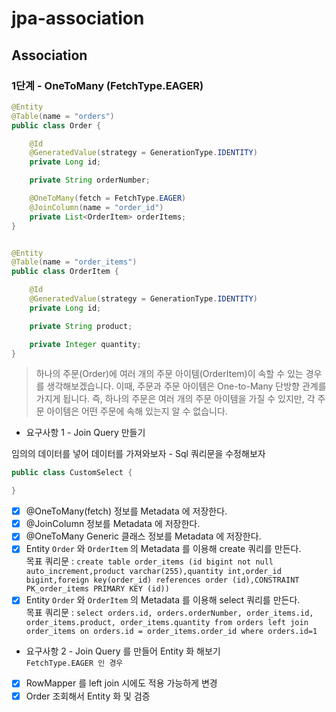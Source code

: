 # jpa-association

## Association

### 1단계 - OneToMany (FetchType.EAGER)
```java
@Entity
@Table(name = "orders")
public class Order {

    @Id
    @GeneratedValue(strategy = GenerationType.IDENTITY)
    private Long id;

    private String orderNumber;

    @OneToMany(fetch = FetchType.EAGER)
    @JoinColumn(name = "order_id")
    private List<OrderItem> orderItems;
}


@Entity
@Table(name = "order_items")
public class OrderItem {

    @Id
    @GeneratedValue(strategy = GenerationType.IDENTITY)
    private Long id;

    private String product;

    private Integer quantity;
}
```
> 하나의 주문(Order)에 여러 개의 주문 아이템(OrderItem)이 속할 수 있는 경우를 생각해보겠습니다.
이때, 주문과 주문 아이템은 One-to-Many 단방향 관계를 가지게 됩니다.
즉, 하나의 주문은 여러 개의 주문 아이템을 가질 수 있지만, 각 주문 아이템은 어떤 주문에 속해 있는지 알 수 없습니다.

- 요구사항 1 - Join Query 만들기

임의의 데이터를 넣어 데이터를 가져와보자 - Sql 쿼리문을 수정해보자
```java
public class CustomSelect {

}
```
- [x] @OneToMany(fetch) 정보를 Metadata 에 저장한다.
- [x] @JoinColumn 정보를 Metadata 에 저장한다.
- [x] @OneToMany Generic 클래스 정보를 Metadata 에 저장한다.
- [x] Entity `Order` 와 `OrderItem` 의 Metadata 를 이용해 create 쿼리를 만든다.
<br> 목표 쿼리문 : `create table order_items (id bigint not null auto_increment,product varchar(255),quantity int,order_id bigint,foreign key(order_id) references order (id),CONSTRAINT PK_order_items PRIMARY KEY (id))`
- [x] Entity `Order` 와 `OrderItem` 의 Metadata 를 이용해 select 쿼리를 만든다.
<br> 목표 쿼리문 : `select orders.id, orders.orderNumber, order_items.id, order_items.product, order_items.quantity from orders left join order_items on orders.id = order_items.order_id where orders.id=1`

- 요구사항 2 - Join Query 를 만들어 Entity 화 해보기
<br>`FetchType.EAGER 인 경우`
- [x] RowMapper 를 left join 시에도 적용 가능하게 변경
- [x] Order 조회해서 Entity 화 및 검증
